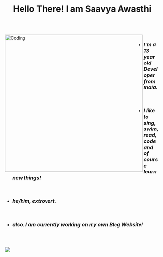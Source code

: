 
<h1 align="center"> Hello There! I am Saavya Awasthi </h1> <br>
<p>
   <br>
  <img align="left" alt="Coding" width="450" src="https://cdn.dribbble.com/users/926537/screenshots/4502924/python-2.gif">
  
<ul>
  <li> <h3 align="left"> <i><b> I'm a 13 year old Developer from India.</b></i> </h3> </li> <br>
  <li> <h3 align="left"> <i><b> I like to sing, swim, read, code and of course learn new things! </b></i> </h3> </li><br>
  <li> <h3 align="left"> <i><b> he/him, extrovert. </b></i> </h3> </li> <br>
  <li> <h3 align="left"> <i><b> also, I am currently working on my own Blog Website! </b></i> </h3> </li> <br>
 <br>
  
</ul>
  
</p>
<div>
<img src="https://github-readme-stats.vercel.app/api/?username=iamsaavya&count_private=true&theme=merko&show_icons=true">

 <br>
</div> 

